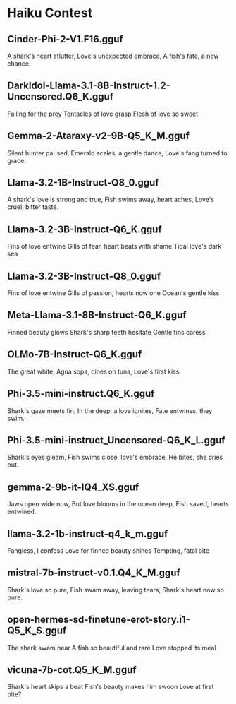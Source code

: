 # Haiku Contest

## Cinder-Phi-2-V1.F16.gguf

A shark's heart aflutter,
Love's unexpected embrace,
A fish's fate, a new chance.


## DarkIdol-Llama-3.1-8B-Instruct-1.2-Uncensored.Q6_K.gguf

Falling for the prey
Tentacles of love grasp
Flesh of love so sweet


## Gemma-2-Ataraxy-v2-9B-Q5_K_M.gguf

Silent hunter paused,
Emerald scales, a gentle dance,
Love's fang turned to grace.


## Llama-3.2-1B-Instruct-Q8_0.gguf

A shark's love is strong and true,
Fish swims away, heart aches,
Love's cruel, bitter taste.


## Llama-3.2-3B-Instruct-Q6_K.gguf

Fins of love entwine
Gills of fear, heart beats with shame
Tidal love's dark sea


## Llama-3.2-3B-Instruct-Q8_0.gguf

Fins of love entwine
Gills of passion, hearts now one
Ocean's gentle kiss


## Meta-Llama-3.1-8B-Instruct-Q6_K.gguf

Finned beauty glows
Shark's sharp teeth hesitate
Gentle fins caress


## OLMo-7B-Instruct-Q6_K.gguf

The great white,
Agua sopa, dines on tuna,
Love's first kiss.


## Phi-3.5-mini-instruct.Q6_K.gguf

Shark's gaze meets fin,
In the deep, a love ignites,
Fate entwines, they swim.


## Phi-3.5-mini-instruct_Uncensored-Q6_K_L.gguf

Shark's eyes gleam,
Fish swims close, love's embrace,
He bites, she cries out.


## gemma-2-9b-it-IQ4_XS.gguf

Jaws open wide now,
But love blooms in the ocean deep,
Fish saved, hearts entwined.


## llama-3.2-1b-instruct-q4_k_m.gguf

Fangless, I confess
Love for finned beauty shines
Tempting, fatal bite


## mistral-7b-instruct-v0.1.Q4_K_M.gguf

Shark's love so pure,
Fish swam away, leaving tears,
Shark's heart now so pure.


## open-hermes-sd-finetune-erot-story.i1-Q5_K_S.gguf

The shark swam near
A fish so beautiful and rare
Love stopped its meal


## vicuna-7b-cot.Q5_K_M.gguf

Shark's heart skips a beat
Fish's beauty makes him swoon
Love at first bite?

